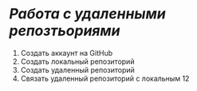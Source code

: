 # ***Работа с удаленными репозтьориями***

1. Создать аккаунт на GitHub
2. Создать локальный репозиторий 
2. Создать удаленный репозиторий 
4. Связать удаленный репозиторий с локальным
12